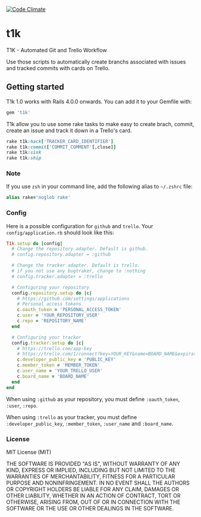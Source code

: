 [![Code Climate](https://codeclimate.com/github/fortesinformatica/t1k/badges/gpa.svg)](https://codeclimate.com/github/fortesinformatica/t1k)


# t1k

T1K - Automated Git and Trello Workflow

Use those scripts to automatically create branchs associated with issues and tracked commits with cards on Trello.


## Getting started

T1k 1.0 works with Rails 4.0.0 onwards. You can add it to your Gemfile with:

```ruby
gem 't1k'
```

T1k allow you to use some rake tasks to make easy to create brach, commit, create an issue and track it down in a Trello's card.

```ruby
rake t1k:hack['TRACKER_CARD_IDENTIFIER']
rake t1k:commit['COMMIT_COMMENT'[,close]]
rake t1k:sink
rake t1k:ship
```


### Note
If you use `zsh` in your command line, add the following alias to `~/.zshrc` file:
```ruby
alias rake='noglob rake'
```

### Config
Here is a possible configuration for `github` and `trello`. 
Your `config/application.rb` should look like this:

```ruby
T1k.setup do |config|
  # Change the repository adapter. Default is github.
  # config.repository.adapter = :github

  # Change the tracker adapter. Default is trello.
  # if you not use any bugtraker, change to :nothing
  # config.tracker.adapter = :trello

  # Configuring your repository
  config.repository.setup do |c|
    # https://github.com/settings/applications
    # Personal access tokens
    c.oauth_token = 'PERSONAL_ACCESS_TOKEN'
    c.user = 'YOUR_REPOSITORY_USER'
    c.repo = 'REPOSITORY_NAME'
  end

  # Configuring your tracker
  config.tracker.setup do |c|
    # https://trello.com/app-key
    # https://trello.com/1/connect?key=YOUR_KEY&name=BOARD_NAME&expiration=never&response_type=token&scope=read,write
    c.developer_public_key = 'PUBLIC_KEY'
    c.member_token = 'MEMBER_TOKEN'
    c.user_name = 'YOUR_TRELLO_USER'
    c.board_name = 'BOARD_NAME'
  end
end
```

When using `:github` as your repository, you must define `:oauth_token`, `:user`, `:repo`.

When using `:trello` as your tracker, you must define `:developer_public_key`, `:member_token`, `:user_name` and `:board_name`.


### License

MIT License (MIT)

THE SOFTWARE IS PROVIDED "AS IS", WITHOUT WARRANTY OF ANY KIND, EXPRESS OR
IMPLIED, INCLUDING BUT NOT LIMITED TO THE WARRANTIES OF MERCHANTABILITY,
FITNESS FOR A PARTICULAR PURPOSE AND NONINFRINGEMENT. IN NO EVENT SHALL THE
AUTHORS OR COPYRIGHT HOLDERS BE LIABLE FOR ANY CLAIM, DAMAGES OR OTHER
LIABILITY, WHETHER IN AN ACTION OF CONTRACT, TORT OR OTHERWISE, ARISING FROM,
OUT OF OR IN CONNECTION WITH THE SOFTWARE OR THE USE OR OTHER DEALINGS IN
THE SOFTWARE.

